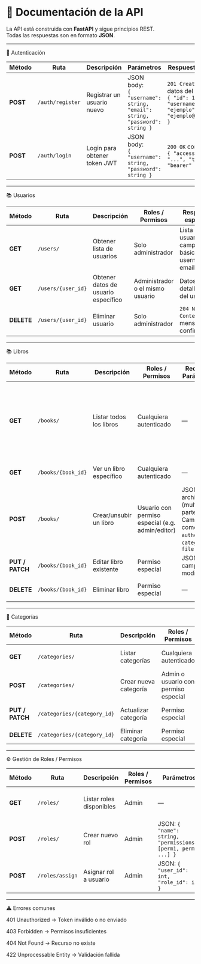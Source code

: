 # 📖 Documentación de la API

La API está construida con **FastAPI** y sigue principios REST.  
Todas las respuestas son en formato **JSON**.

---

🔑 Autenticación

| Método   | Ruta             | Descripción                  | Parámetros                                                                   | Respuesta esperada                                                                                               |
| -------- | ---------------- | ---------------------------- | ---------------------------------------------------------------------------- | ---------------------------------------------------------------------------------------------------------------- |
| **POST** | `/auth/register` | Registrar un usuario nuevo   | JSON body: <br>`{ "username": string, "email": string, "password": string }` | `201 Created` con datos del usuario, ej: <br>`{ "id": 1, "username": "ejemplo", "email": "ejemplo@correo.com" }` |
| **POST** | `/auth/login`    | Login para obtener token JWT | JSON body: <br>`{ "username": string, "password": string }`                  | `200 OK` con token, ej: <br>`{ "access_token": "...", "token_type": "bearer" }`                                  |

---

📚 Usuarios

| Método     | Ruta               | Descripción                         | Roles / Permisos                 | Respuesta esperada                                              |
| ---------- | ------------------ | ----------------------------------- | -------------------------------- | --------------------------------------------------------------- |
| **GET**    | `/users/`          | Obtener lista de usuarios           | Solo administrador               | Lista de usuarios con campos básicos (id, username, email, rol) |
| **GET**    | `/users/{user_id}` | Obtener datos de usuario específico | Administrador o el mismo usuario | Datos detallados del usuario                                    |
| **DELETE** | `/users/{user_id}` | Eliminar usuario                    | Solo administrador               | `204 No Content` o mensaje de confirmación                      |

---

📚 Libros

| Método          | Ruta               | Descripción             | Roles / Permisos                                 | Request / Parámetros                                                                       | Respuesta esperada                                                                                                           |
| --------------- | ------------------ | ----------------------- | ------------------------------------------------ | ------------------------------------------------------------------------------------------ | ---------------------------------------------------------------------------------------------------------------------------- |
| **GET**         | `/books/`          | Listar todos los libros | Cualquiera autenticado                           | —                                                                                          | `200 OK`, arreglo de libros: <br> `{ "id": 1, "title": "...", "author": "...", "category": "...", "file_path": "...", ... }` |
| **GET**         | `/books/{book_id}` | Ver un libro específico | Cualquiera autenticado                           | —                                                                                          | `200 OK`, objeto libro completo                                                                                              |
| **POST**        | `/books/`          | Crear/unsubir un libro  | Usuario con permiso especial (e.g. admin/editor) | JSON + archivo PDF (multi-parte) <br> Campos como `title`, `author`, `category_id`, `file` | `201 Created`, objeto libro creado                                                                                           |
| **PUT / PATCH** | `/books/{book_id}` | Editar libro existente  | Permiso especial                                 | JSON con campos a modificar                                                                | `200 OK`, objeto actualizado                                                                                                 |
| **DELETE**      | `/books/{book_id}` | Eliminar libro          | Permiso especial                                 | —                                                                                          | `204 No Content` o confirmación                                                                                              |


---

📂 Categorías

| Método          | Ruta                        | Descripción           | Roles / Permisos                     | Request / Parámetros       | Respuesta esperada              |
| --------------- | --------------------------- | --------------------- | ------------------------------------ | -------------------------- | ------------------------------- |
| **GET**         | `/categories/`              | Listar categorías     | Cualquiera autenticado               | —                          | `200 OK`, lista de categorías   |
| **POST**        | `/categories/`              | Crear nueva categoría | Admin o usuario con permiso especial | JSON: `{ "name": string }` | `201 Created`, categoría creada |
| **PUT / PATCH** | `/categories/{category_id}` | Actualizar categoría  | Permiso especial                     | `{ "name": string }`       | `200 OK`, categoría modificada  |
| **DELETE**      | `/categories/{category_id}` | Eliminar categoría    | Permiso especial                     | —                          | `204 No Content`                |


---

⚙ Gestión de Roles / Permisos

| Método   | Ruta            | Descripción              | Roles / Permisos | Parámetros                                                     | Respuesta esperada                      |
| -------- | --------------- | ------------------------ | ---------------- | -------------------------------------------------------------- | --------------------------------------- |
| **GET**  | `/roles/`       | Listar roles disponibles | Admin            | —                                                              | `200 OK`, lista de roles y sus permisos |
| **POST** | `/roles/`       | Crear nuevo rol          | Admin            | JSON: `{ "name": string, "permissions": [perm1, perm2, ...] }` | `201 Created`, rol creado               |
| **POST** | `/roles/assign` | Asignar rol a usuario    | Admin            | JSON: `{ "user_id": int, "role_id": int }`                     | `200 OK`, confirmación                  |


---

⚠ Errores comunes

401 Unauthorized → Token inválido o no enviado

403 Forbidden → Permisos insuficientes

404 Not Found → Recurso no existe

422 Unprocessable Entity → Validación fallida





